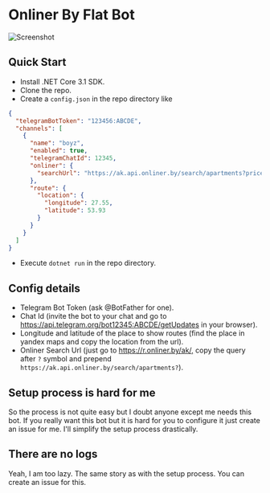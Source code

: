 # Onliner By Flat Bot

![Screenshot](https://user-images.githubusercontent.com/20675149/71778898-a9f93b00-2fc4-11ea-8309-db639440ccc7.png)

## Quick Start

* Install .NET Core 3.1 SDK.
* Clone the repo.
* Create a `config.json` in the repo directory like

```JSON
{
  "telegramBotToken": "123456:ABCDE",
  "channels": [
    {
      "name": "boyz",
      "enabled": true,
      "telegramChatId": 12345,
      "onliner": {
        "searchUrl": "https://ak.api.onliner.by/search/apartments?price%5Bmin%5D=500&price%5Bmax%5D=10000&currency=usd&bounds%5Blb%5D%5Blat%5D=53.73206016299958&bounds%5Blb%5D%5Blong%5D=27.39028930664063&bounds%5Brt%5D%5Blat%5D=54.063820915086225&bounds%5Brt%5D%5Blong%5D=27.73361206054688&page=1&v=0.22198904804319453"
      },
      "route": {
        "location": {
          "longitude": 27.55,
          "latitude": 53.93
        }
      }
    }
  ]
}
```

* Execute `dotnet run` in the repo directory.

## Config details

* Telegram Bot Token (ask @BotFather for one).
* Chat Id (invite the bot to your chat and go to <https://api.telegram.org/bot12345:ABCDE/getUpdates> in your browser).
* Longitude and latitude of the place to show routes (find the place in yandex maps and copy the location from the url).
* Onliner Search Url (just go to <https://r.onliner.by/ak/,> copy the query after `?` symbol and prepend `https://ak.api.onliner.by/search/apartments?`).

## Setup process is hard for me

So the process is not quite easy but I doubt anyone except me needs this bot. If you really want this bot but it is hard for you to configure it just create an issue for me. I'll simplify the setup process drastically.

## There are no logs

Yeah, I am too lazy. The same story as with the setup process. You can create an issue for this.

